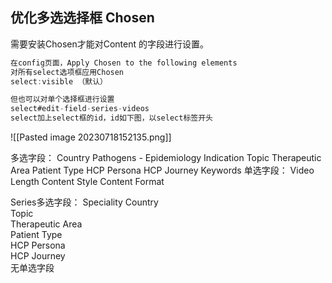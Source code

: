 ## 优化多选选择框 Chosen
需要安装Chosen才能对Content 的字段进行设置。
```Java
在config页面，Apply Chosen to the following elements
对所有select选项框应用Chosen
select:visible （默认）

但也可以对单个选择框进行设置
select#edit-field-series-videos
select加上select框的id，id如下图，以select标签开头
```

![[Pasted image 20230718152135.png]]

多选字段：
Country
Pathogens - Epidemiology
Indication
Topic
Therapeutic Area
Patient Type
HCP Persona
HCP Journey
Keywords
单选字段：
Video Length
Content Style
Content Format


Series多选字段：
Speciality
Country  
Topic  
Therapeutic Area  
Patient Type  
HCP Persona  
HCP Journey  
无单选字段  
